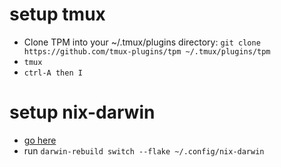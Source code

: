 # setup tmux

- Clone TPM into your ~/.tmux/plugins directory:
  `git clone https://github.com/tmux-plugins/tpm ~/.tmux/plugins/tpm`
- `tmux`
- `ctrl-A then I`

# setup nix-darwin

- [go here]()
- run `darwin-rebuild switch --flake ~/.config/nix-darwin`
